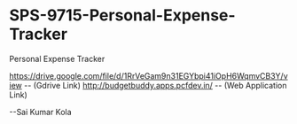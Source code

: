 # SPS-9715-Personal-Expense-Tracker
Personal Expense Tracker

https://drive.google.com/file/d/1RrVeGam9n31EGYbpi41iOpH6WqmvCB3Y/view -- (Gdrive Link)
http://budgetbuddy.apps.pcfdev.in/ -- (Web Application Link)


--Sai Kumar Kola
